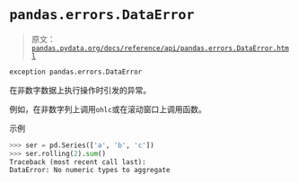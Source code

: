 # `pandas.errors.DataError`

> 原文：[`pandas.pydata.org/docs/reference/api/pandas.errors.DataError.html`](https://pandas.pydata.org/docs/reference/api/pandas.errors.DataError.html)

```py
exception pandas.errors.DataError
```

在非数字数据上执行操作时引发的异常。

例如，在非数字列上调用`ohlc`或在滚动窗口上调用函数。

示例

```py
>>> ser = pd.Series(['a', 'b', 'c'])
>>> ser.rolling(2).sum()
Traceback (most recent call last):
DataError: No numeric types to aggregate 
```
